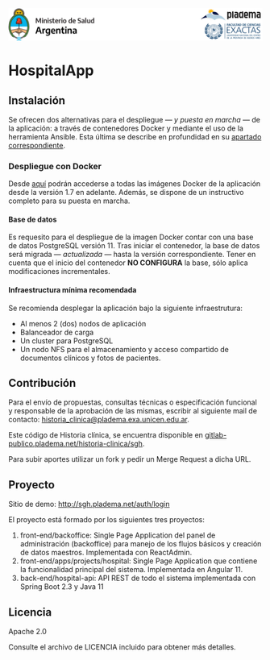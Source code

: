 ![Historia Clinica](documentacion/images/HC-logo.png)

# HospitalApp

## Instalación
Se ofrecen dos alternativas para el despliegue — *y puesta en marcha* — de la aplicación: a través de contenedores Docker y mediante el uso de la herramienta Ansible. Esta última se describe en profundidad en su [apartado correspondiente](/sgh-ansible/README.md).

### Despliegue con Docker
Desde [aquí](https://hub.docker.com/r/historiaclinica/hsi) podrán accederse a todas las imágenes Docker de la aplicación desde la versión 1.7 en adelante. Además, se dispone de un instructivo completo para su puesta en marcha. 

#### Base de datos
Es requesito para el despliegue de la imagen Docker contar con una base de datos PostgreSQL versión 11. Tras iniciar el contenedor, la base de datos será migrada — *actualizada* — hasta la versión correspondiente. Tener en cuenta que el inicio del contenedor **NO CONFIGURA** la base, sólo aplica modificaciones incrementales.

#### Infraestructura mínima recomendada
Se recomienda desplegar la aplicación bajo la siguiente infraestrutura:
* Al menos 2 (dos) nodos de aplicación
* Balanceador de carga
* Un cluster para PostgreSQL
* Un nodo NFS para el almacenamiento y acceso compartido de documentos clínicos y fotos de pacientes. 

## Contribución

Para el envío de propuestas, consultas técnicas o especificación funcional y responsable de la aprobación de las mismas, escribir al siguiente mail de contacto: historia_clinica@pladema.exa.unicen.edu.ar. 
    
Este código de Historia clínica, se encuentra  disponible en [gitlab-publico.pladema.net/historia-clinica/sgh](http://gitlab-publico.pladema.net/historia-clinica/sgh). 
    
Para subir aportes utilizar un fork y pedir un Merge Request a dicha URL.

## Proyecto

Sitio de demo: http://sgh.pladema.net/auth/login

El proyecto está formado por los siguientes tres proyectos:

1. front-end/backoffice: Single Page Application del panel de administración (backoffice) para manejo de los flujos básicos y creación de datos maestros. Implementada con ReactAdmin.
2. front-end/apps/projects/hospital: Single Page Application que contiene la funcionalidad principal del sistema. Implementada en Angular 11.
3. back-end/hospital-api: API REST de todo el sistema implementada con Spring Boot 2.3 y Java 11

## Licencia

Apache 2.0

Consulte el archivo de LICENCIA incluido para obtener más detalles.


